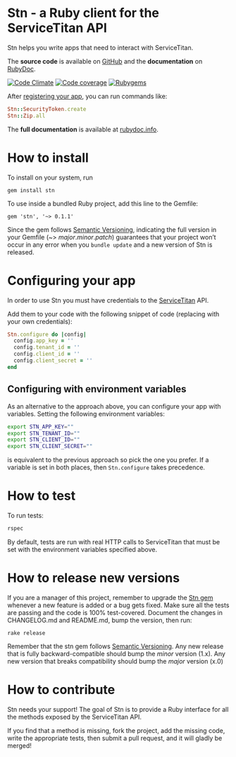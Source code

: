Stn - a Ruby client for the ServiceTitan API
======================================================

Stn helps you write apps that need to interact with ServiceTitan.

The **source code** is available on [GitHub](https://github.com/claudiob/stn) and the **documentation** on [RubyDoc](http://www.rubydoc.info/gems/stn/frames).

[![Code Climate](https://codeclimate.com/github/claudiob/stn.png)](https://codeclimate.com/github/claudiob/stn)
[![Code coverage](https://img.shields.io/badge/code_coverage-100%25-44d298)](https://github.com/claudiob/bookmaker/actions)
[![Rubygems](https://img.shields.io/gem/v/stn)](https://rubygems.org/gems/stn)

After [registering your app](#configuring-your-app), you can run commands like:


```ruby
Stn::SecurityToken.create
Stn::Zip.all
```

The **full documentation** is available at [rubydoc.info](http://www.rubydoc.info/gems/stn/frames).

How to install
==============

To install on your system, run

    gem install stn

To use inside a bundled Ruby project, add this line to the Gemfile:

    gem 'stn', '~> 0.1.1'

Since the gem follows [Semantic Versioning](http://semver.org),
indicating the full version in your Gemfile (~> *major*.*minor*.*patch*)
guarantees that your project won’t occur in any error when you `bundle update`
and a new version of Stn is released.

Configuring your app
====================

In order to use Stn you must have credentials to the [ServiceTitan](https://www.servicetitan.com/) API.

Add them to your code with the following snippet of code (replacing with your own credentials):

```ruby
Stn.configure do |config|
  config.app_key = ''
  config.tenant_id = ''
  config.client_id = ''
  config.client_secret = ''
end
```

Configuring with environment variables
--------------------------------------

As an alternative to the approach above, you can configure your app with
variables. Setting the following environment variables:

```bash
export STN_APP_KEY=""
export STN_TENANT_ID=""
export STN_CLIENT_ID=""
export STN_CLIENT_SECRET=""
```

is equivalent to the previous approach so pick the one you prefer.
If a variable is set in both places, then `Stn.configure` takes precedence.

How to test
===========

To run tests:

```bash
rspec
```

By default, tests are run with real HTTP calls to ServiceTitan that must be
set with the environment variables specified above.


How to release new versions
===========================

If you are a manager of this project, remember to upgrade the [Stn gem](http://rubygems.org/gems/stn)
whenever a new feature is added or a bug gets fixed.
Make sure all the tests are passing and the code is 100% test-covered.
Document the changes in CHANGELOG.md and README.md, bump the version, then run:

    rake release

Remember that the stn gem follows [Semantic Versioning](http://semver.org).
Any new release that is fully backward-compatible should bump the *minor* version (1.x).
Any new version that breaks compatibility should bump the *major* version (x.0)

How to contribute
=================

Stn needs your support!
The goal of Stn is to provide a Ruby interface for all the methods exposed by the ServiceTitan API.

If you find that a method is missing, fork the project, add the missing code,
write the appropriate tests, then submit a pull request, and it will gladly
be merged!
